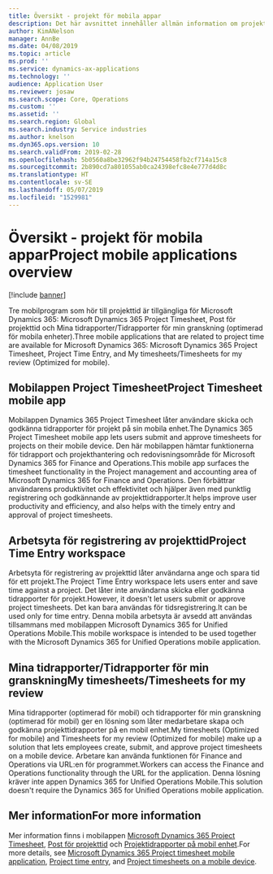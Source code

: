 ```yaml
---
title: Översikt - projekt för mobila appar
description: Det här avsnittet innehåller allmän information om projekttidsrelaterade program för Microsoft Dynamics 365 som finns på en mobil enhet.
author: KimANelson
manager: AnnBe
ms.date: 04/08/2019
ms.topic: article
ms.prod: ''
ms.service: dynamics-ax-applications
ms.technology: ''
audience: Application User
ms.reviewer: josaw
ms.search.scope: Core, Operations
ms.custom: ''
ms.assetid: ''
ms.search.region: Global
ms.search.industry: Service industries
ms.author: knelson
ms.dyn365.ops.version: 10
ms.search.validFrom: 2019-02-28
ms.openlocfilehash: 5b0560a8be32962f94b24754458fb2cf714a15c8
ms.sourcegitcommit: 2b890cd7a801055ab0ca24398efc8e4e777d4d8c
ms.translationtype: HT
ms.contentlocale: sv-SE
ms.lasthandoff: 05/07/2019
ms.locfileid: "1529981"
---
```

# <a name="project-mobile-applications-overview"></a><span data-ttu-id="ad81e-103">Översikt - projekt för mobila appar</span><span class="sxs-lookup"><span data-stu-id="ad81e-103">Project mobile applications overview</span></span>

[!include [banner](../includes/banner.md)]

<span data-ttu-id="ad81e-104">Tre mobilprogram som hör till projekttid är tillgängliga för Microsoft Dynamics 365: Microsoft Dynamics 365 Project Timesheet, Post för projekttid och Mina tidrapporter/Tidrapporter för min granskning (optimerad för mobila enheter).</span><span class="sxs-lookup"><span data-stu-id="ad81e-104">Three mobile applications that are related to project time are available for Microsoft Dynamics 365: Microsoft Dynamics 365 Project Timesheet, Project Time Entry, and My timesheets/Timesheets for my review (Optimized for mobile).</span></span>

## <a name="project-timesheet-mobile-app"></a><span data-ttu-id="ad81e-105">Mobilappen Project Timesheet</span><span class="sxs-lookup"><span data-stu-id="ad81e-105">Project Timesheet mobile app</span></span>

<span data-ttu-id="ad81e-106">Mobilappen Dynamics 365 Project Timesheet låter användare skicka och godkänna tidrapporter för projekt på sin mobila enhet.</span><span class="sxs-lookup"><span data-stu-id="ad81e-106">The Dynamics 365 Project Timesheet mobile app lets users submit and approve timesheets for projects on their mobile device.</span></span> <span data-ttu-id="ad81e-107">Den här mobilappen hämtar funktionerna för tidrapport och projekthantering och redovisningsområde för Microsoft Dynamics 365 for Finance and Operations.</span><span class="sxs-lookup"><span data-stu-id="ad81e-107">This mobile app surfaces the timesheet functionality in the Project management and accounting area of Microsoft Dynamics 365 for Finance and Operations.</span></span> <span data-ttu-id="ad81e-108">Den förbättrar användarens produktivitet och effektivitet och hjälper även med punktlig registrering och godkännande av projekttidrapporter.</span><span class="sxs-lookup"><span data-stu-id="ad81e-108">It helps improve user productivity and efficiency, and also helps with the timely entry and approval of project timesheets.</span></span>

## <a name="project-time-entry-workspace"></a><span data-ttu-id="ad81e-109">Arbetsyta för registrering av projekttid</span><span class="sxs-lookup"><span data-stu-id="ad81e-109">Project Time Entry workspace</span></span>

<span data-ttu-id="ad81e-110">Arbetsyta för registrering av projekttid låter användarna ange och spara tid för ett projekt.</span><span class="sxs-lookup"><span data-stu-id="ad81e-110">The Project Time Entry workspace lets users enter and save time against a project.</span></span> <span data-ttu-id="ad81e-111">Det låter inte användarna skicka eller godkänna tidrapporter för projekt.</span><span class="sxs-lookup"><span data-stu-id="ad81e-111">However, it doesn't let users submit or approve project timesheets.</span></span> <span data-ttu-id="ad81e-112">Det kan bara användas för tidsregistrering.</span><span class="sxs-lookup"><span data-stu-id="ad81e-112">It can be used only for time entry.</span></span> <span data-ttu-id="ad81e-113">Denna mobila arbetsyta är avsedd att användas tillsammans med mobilappen Microsoft Dynamics 365 for Unified Operations Mobile.</span><span class="sxs-lookup"><span data-stu-id="ad81e-113">This mobile workspace is intended to be used together with the Microsoft Dynamics 365 for Unified Operations mobile application.</span></span>

## <a name="my-timesheetstimesheets-for-my-review"></a><span data-ttu-id="ad81e-114">Mina tidrapporter/Tidrapporter för min granskning</span><span class="sxs-lookup"><span data-stu-id="ad81e-114">My timesheets/Timesheets for my review</span></span>

<span data-ttu-id="ad81e-115">Mina tidrapporter (optimerad för mobil) och tidrapporter för min granskning (optimerad för mobil) ger en lösning som låter medarbetare skapa och godkänna projekttidrapporter på en mobil enhet.</span><span class="sxs-lookup"><span data-stu-id="ad81e-115">My timesheets (Optimized for mobile) and Timesheets for my review (Optimized for mobile) make up a solution that lets employees create, submit, and approve project timesheets on a mobile device.</span></span> <span data-ttu-id="ad81e-116">Arbetare kan använda funktionen för Finance and Operations via URL:en för programmet.</span><span class="sxs-lookup"><span data-stu-id="ad81e-116">Workers can access the Finance and Operations functionality through the URL for the application.</span></span> <span data-ttu-id="ad81e-117">Denna lösning kräver inte appen Dynamics 365 for Unified Operations Mobile.</span><span class="sxs-lookup"><span data-stu-id="ad81e-117">This solution doesn't require the Dynamics 365 for Unified Operations mobile application.</span></span>

## <a name="for-more-information"></a><span data-ttu-id="ad81e-118">Mer information</span><span class="sxs-lookup"><span data-stu-id="ad81e-118">For more information</span></span>

<span data-ttu-id="ad81e-119">Mer information finns i mobilappen [Microsoft Dynamics 365 Project Timesheet](project-timesheet.md), [Post för projekttid]( project-time-entry-mobile-workspace.md) och [Projektidrapporter på mobil enhet](Mobile-timesheets.md).</span><span class="sxs-lookup"><span data-stu-id="ad81e-119">For more details, see [Microsoft Dynamics 365 Project timesheet mobile application](project-timesheet.md), [Project time entry]( project-time-entry-mobile-workspace.md), and [Project timesheets on a mobile device](Mobile-timesheets.md).</span></span>
